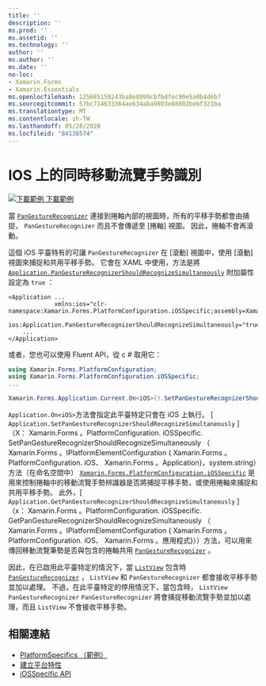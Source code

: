 ```yaml
---
title: ''
description: ''
ms.prod: ''
ms.assetid: ''
ms.technology: ''
author: ''
ms.author: ''
ms.date: ''
no-loc:
- Xamarin.Forms
- Xamarin.Essentials
ms.openlocfilehash: 125685150243ba8e8099cbfbdfec90e5a0b4d6b7
ms.sourcegitcommit: 57bc714633364aeb34aba9803e88802bebf321ba
ms.translationtype: MT
ms.contentlocale: zh-TW
ms.lasthandoff: 05/28/2020
ms.locfileid: "84138574"
---
```

# <a name="simultaneous-pan-gesture-recognition-on-ios"></a>IOS 上的同時移動流覽手勢識別

[![下載範例 ](~/media/shared/download.png) 下載範例](https://docs.microsoft.com/samples/xamarin/xamarin-forms-samples/userinterface-platformspecifics)

當 [`PanGestureRecognizer`](xref:Xamarin.Forms.PanGestureRecognizer) 連接到捲軸內部的視圖時，所有的平移手勢都會由捕捉， `PanGestureRecognizer` 而且不會傳遞至 [捲軸] 視圖。 因此，捲軸不會再滾動。

這個 iOS 平臺特有的可讓 `PanGestureRecognizer` 在 [滾動] 視圖中，使用 [滾動] 視圖來捕捉和共用平移手勢。 它會在 XAML 中使用，方法是將 [`Application.PanGestureRecognizerShouldRecognizeSimultaneously`](xref:Xamarin.Forms.PlatformConfiguration.iOSSpecific.Application.PanGestureRecognizerShouldRecognizeSimultaneouslyProperty) 附加屬性設定為 `true` ：

```xaml
<Application ...
             xmlns:ios="clr-namespace:Xamarin.Forms.PlatformConfiguration.iOSSpecific;assembly=Xamarin.Forms.Core"
             ios:Application.PanGestureRecognizerShouldRecognizeSimultaneously="true">
    ...
</Application>
```

或者，您也可以使用 Fluent API，從 c # 取用它：

```csharp
using Xamarin.Forms.PlatformConfiguration;
using Xamarin.Forms.PlatformConfiguration.iOSSpecific;
...

Xamarin.Forms.Application.Current.On<iOS>().SetPanGestureRecognizerShouldRecognizeSimultaneously(true);
```

`Application.On<iOS>`方法會指定此平臺特定只會在 iOS 上執行。 [ `Application.SetPanGestureRecognizerShouldRecognizeSimultaneously` ] （X： Xamarin.Forms 。PlatformConfiguration. iOSSpecific. SetPanGestureRecognizerShouldRecognizeSimultaneously （ Xamarin.Forms 。IPlatformElementConfiguration { Xamarin.Forms 。PlatformConfiguration. iOS、 Xamarin.Forms 。Application}，system.string）方法（在命名空間中） [`Xamarin.Forms.PlatformConfiguration.iOSSpecific`](xref:Xamarin.Forms.PlatformConfiguration.iOSSpecific) 是用來控制捲軸中的移動流覽手勢辨識器是否將捕捉平移手勢，或使用捲軸來捕捉和共用平移手勢。 此外，[ `Application.GetPanGestureRecognizerShouldRecognizeSimultaneously` ] （x： Xamarin.Forms 。PlatformConfiguration. iOSSpecific. GetPanGestureRecognizerShouldRecognizeSimultaneously （ Xamarin.Forms 。IPlatformElementConfiguration { Xamarin.Forms 。PlatformConfiguration. iOS、 Xamarin.Forms 。應用程式}））方法，可以用來傳回移動流覽筆勢是否與包含的捲軸共用 [`PanGestureRecognizer`](xref:Xamarin.Forms.PanGestureRecognizer) 。

因此，在已啟用此平臺特定的情況下，當 [`ListView`](xref:Xamarin.Forms.ListView) 包含時 [`PanGestureRecognizer`](xref:Xamarin.Forms.PanGestureRecognizer) ， `ListView` 和 `PanGestureRecognizer` 都會接收平移手勢並加以處理。 不過，在此平臺特定的停用情況下，當包含時， `ListView` `PanGestureRecognizer` `PanGestureRecognizer` 將會捕捉移動流覽手勢並加以處理，而且 `ListView` 不會接收平移手勢。

## <a name="related-links"></a>相關連結

- [PlatformSpecifics （範例）](https://docs.microsoft.com/samples/xamarin/xamarin-forms-samples/userinterface-platformspecifics)
- [建立平台特性](~/xamarin-forms/platform/platform-specifics/index.md#creating-platform-specifics)
- [iOSSpecific API](xref:Xamarin.Forms.PlatformConfiguration.iOSSpecific)
